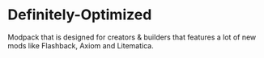 # Definitely-Optimized
Modpack that is designed for creators &amp; builders that features a lot of new mods like Flashback, Axiom and Litematica.
